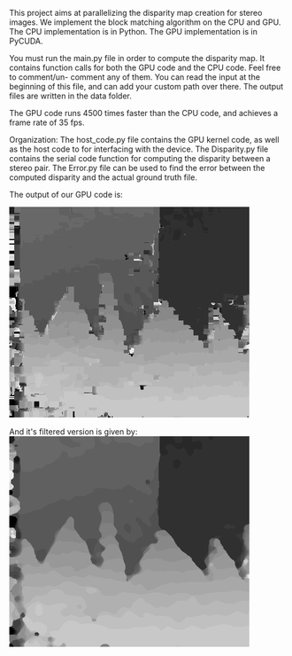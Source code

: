 This project aims at parallelizing the disparity map creation for stereo images. 
We implement the block matching algorithm on the CPU and GPU. The CPU implementation
is in Python. The GPU implementation is in PyCUDA. 

You must run the main.py file in order to compute the disparity map. It contains
function calls for both the GPU code and the CPU code. Feel free to comment/un-
comment any of them. You can read the input at the beginning of this file, and
can add your custom path over there. The output files are written in the data folder.

The GPU code runs 4500 times faster than the CPU code, and achieves a frame rate of 
35 fps. 

Organization:
The host_code.py file contains the GPU kernel code, as well as the host code to
for interfacing with the device. 
The Disparity.py file contains the serial code function for computing the disparity 
between a stereo pair. 
The Error.py file can be used to find the error between the computed disparity and
the actual ground truth file. 

The output of our GPU code is:
<br>

<img src = "GPU_raw.png" alt="output">

And it's filtered version is given by:
<br>
<img src = "GPU_filtered.png" alt="output_1">
